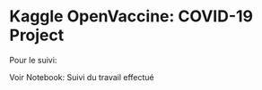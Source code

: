 Kaggle OpenVaccine: COVID-19 Project
=======

Pour le suivi:

Voir Notebook: Suivi du travail effectué 
